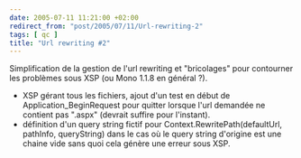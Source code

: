 ```yaml
---
date: 2005-07-11 11:21:00 +02:00
redirect_from: "post/2005/07/11/Url-rewriting-2"
tags: [ qc ]
title: "Url rewriting #2"
---
```


Simplification de la gestion de l'url rewriting et "bricolages" pour
contourner les problèmes sous XSP (ou Mono 1.1.8 en général ?).

* XSP gérant tous les fichiers, ajout d'un test en début de
Application_BeginRequest pour quitter lorsque l'url demandée ne contient pas
".aspx" (devrait suffire pour l'instant).
* définition d'un query string fictif pour Context.RewritePath(defaultUrl,
pathInfo, queryString) dans le cas où le query string d'origine est une chaine
vide sans quoi cela génère une erreur sous XSP.
